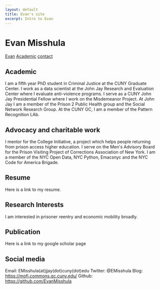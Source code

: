 ```yaml
---
layout: default
title: Evan's site
excerpt: Intro to Evan
---
```


# Evan Misshula

[Evan](index.md)
[Academic](Academic.md)
[contact](contact.md)

## Academic

I am a fifth year PhD student in Criminal Justice at the CUNY Graduate
Center.  I work as a data scientist at the John Jay Research and
Evaluation Center where I evaluate anti-violence programs. I serve
as a CUNY John Jay Presidential Fellow where I work on the
Misdemeanor Project. At John Jay I am a member of the Prison 2
Public Health group and the Social Network Research Group.  At the
CUNY GC, I am a member of the Pattern Recognition LAb.

## Advocacy and charitable work

I mentor for the College Initiative, a project which helps people
returning from prison access higher education.  I serve on the
Men's Advisory Board for the Prison Visiting Project of Corrections
Association of New York. I am a member of the NYC Open Data, NYC
Python, Emacsnyc and the NYC Code for America Brigade.

## Resume

Here is a link to my resume.

## Research Interests

I am interested in prisoner reentry and economic mobility broadly.

## Publication

Here is a link to my google scholar page

## Social media

Email: EMisshula(at)jjay(dot)cuny(dot)edu
Twitter: @EMisshula
Blog: <https://mofj.commons.gc.cuny.edu/>
Github: <https://github.com/EvanMisshula>